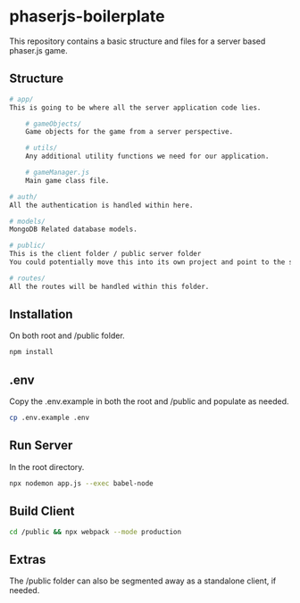 # phaserjs-boilerplate

This repository contains a basic structure and files for a server based phaser.js game.

## Structure

```bash 
# app/
This is going to be where all the server application code lies.

    # gameObjects/
    Game objects for the game from a server perspective.

    # utils/
    Any additional utility functions we need for our application.

    # gameManager.js
    Main game class file. 

# auth/
All the authentication is handled within here.

# models/
MongoDB Related database models.

# public/
This is the client folder / public server folder
You could potentially move this into its own project and point to the server for multiplayer games.

# routes/
All the routes will be handled within this folder.
```

## Installation

On both root and /public folder.

```bash
npm install
```

## .env

Copy the .env.example in both the root and /public and populate as needed.

```bash
cp .env.example .env
```

## Run Server

In the root directory.

```bash
npx nodemon app.js --exec babel-node
```

## Build Client

```bash
cd /public && npx webpack --mode production
```

## Extras

The /public folder can also be segmented away as a standalone client, if needed.